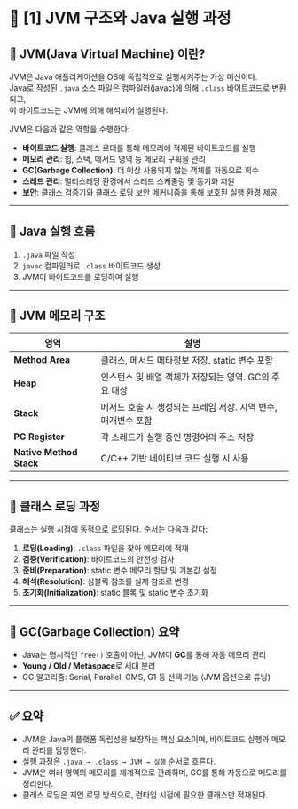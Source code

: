 # 📘 [1] JVM 구조와 Java 실행 과정

## 🔹 JVM(Java Virtual Machine) 이란?

JVM은 Java 애플리케이션을 OS에 독립적으로 실행시켜주는 가상 머신이다.  
Java로 작성된 `.java` 소스 파일은 컴파일러(javac)에 의해 `.class` 바이트코드로 변환되고,  
이 바이트코드는 JVM에 의해 해석되어 실행된다.

JVM은 다음과 같은 역할을 수행한다:

- **바이트코드 실행**: 클래스 로더를 통해 메모리에 적재된 바이트코드를 실행
- **메모리 관리**: 힙, 스택, 메서드 영역 등 메모리 구획을 관리
- **GC(Garbage Collection)**: 더 이상 사용되지 않는 객체를 자동으로 회수
- **스레드 관리**: 멀티스레딩 환경에서 스레드 스케줄링 및 동기화 지원
- **보안**: 클래스 검증기와 클래스 로딩 보안 메커니즘을 통해 보호된 실행 환경 제공

---

## 🔹 Java 실행 흐름

1. `.java` 파일 작성
2. `javac` 컴파일러로 `.class` 바이트코드 생성
3. JVM이 바이트코드를 로딩하여 실행

---

## 🔹 JVM 메모리 구조

| 영역 | 설명 |
|------|------|
| **Method Area** | 클래스, 메서드 메타정보 저장. static 변수 포함 |
| **Heap** | 인스턴스 및 배열 객체가 저장되는 영역. GC의 주요 대상 |
| **Stack** | 메서드 호출 시 생성되는 프레임 저장. 지역 변수, 매개변수 포함 |
| **PC Register** | 각 스레드가 실행 중인 명령어의 주소 저장 |
| **Native Method Stack** | C/C++ 기반 네이티브 코드 실행 시 사용 |

---

## 🔹 클래스 로딩 과정

클래스는 실행 시점에 동적으로 로딩된다. 순서는 다음과 같다:

1. **로딩(Loading)**: `.class` 파일을 찾아 메모리에 적재
2. **검증(Verification)**: 바이트코드의 안전성 검사
3. **준비(Preparation)**: static 변수 메모리 할당 및 기본값 설정
4. **해석(Resolution)**: 심볼릭 참조를 실제 참조로 변경
5. **초기화(Initialization)**: static 블록 및 static 변수 초기화

---

## 🔹 GC(Garbage Collection) 요약

- Java는 명시적인 `free()` 호출이 아닌, JVM이 **GC**를 통해 자동 메모리 관리
- **Young / Old / Metaspace**로 세대 분리
- GC 알고리즘: Serial, Parallel, CMS, G1 등 선택 가능 (JVM 옵션으로 튜닝)

---

## ✅ 요약

- JVM은 Java의 플랫폼 독립성을 보장하는 핵심 요소이며, 바이트코드 실행과 메모리 관리를 담당한다.
- 실행 과정은 `.java → .class → JVM → 실행` 순서로 흐른다.
- JVM은 여러 영역의 메모리를 체계적으로 관리하며, GC를 통해 자동으로 메모리를 정리한다.
- 클래스 로딩은 지연 로딩 방식으로, 런타임 시점에 필요한 클래스만 적재된다.

